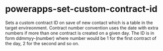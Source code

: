 # powerapps-set-custom-contract-id
 Sets a custom contract ID on save of new contact which is a table in the target envireonment. Contract number convention uses the date with extra numbers if more than one contract is created on a given day. The ID is in form ddmmyy-(number) where number would be 1 for the first contract of the day, 2 for the second and so on. 

